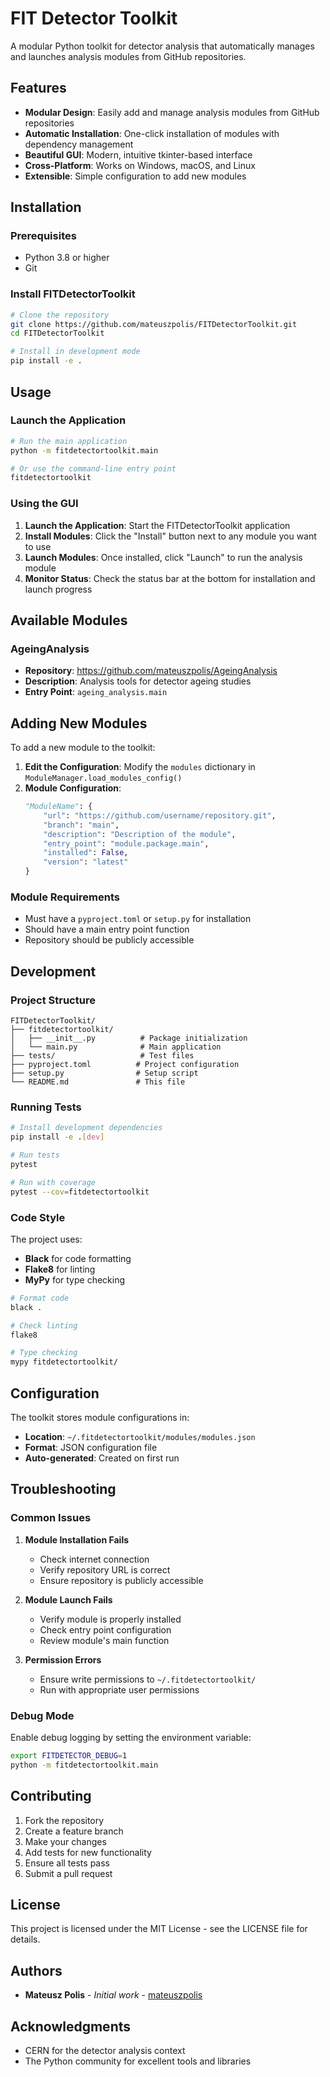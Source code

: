 # FIT Detector Toolkit

A modular Python toolkit for detector analysis that automatically manages and launches analysis modules from GitHub repositories.

## Features

- **Modular Design**: Easily add and manage analysis modules from GitHub repositories
- **Automatic Installation**: One-click installation of modules with dependency management
- **Beautiful GUI**: Modern, intuitive tkinter-based interface
- **Cross-Platform**: Works on Windows, macOS, and Linux
- **Extensible**: Simple configuration to add new modules

## Installation

### Prerequisites

- Python 3.8 or higher
- Git

### Install FITDetectorToolkit

```bash
# Clone the repository
git clone https://github.com/mateuszpolis/FITDetectorToolkit.git
cd FITDetectorToolkit

# Install in development mode
pip install -e .
```

## Usage

### Launch the Application

```bash
# Run the main application
python -m fitdetectortoolkit.main

# Or use the command-line entry point
fitdetectortoolkit
```

### Using the GUI

1. **Launch the Application**: Start the FITDetectorToolkit application
2. **Install Modules**: Click the "Install" button next to any module you want to use
3. **Launch Modules**: Once installed, click "Launch" to run the analysis module
4. **Monitor Status**: Check the status bar at the bottom for installation and launch progress

## Available Modules

### AgeingAnalysis
- **Repository**: https://github.com/mateuszpolis/AgeingAnalysis
- **Description**: Analysis tools for detector ageing studies
- **Entry Point**: `ageing_analysis.main`

## Adding New Modules

To add a new module to the toolkit:

1. **Edit the Configuration**: Modify the `modules` dictionary in `ModuleManager.load_modules_config()`
2. **Module Configuration**:
   ```python
   "ModuleName": {
       "url": "https://github.com/username/repository.git",
       "branch": "main",
       "description": "Description of the module",
       "entry_point": "module.package.main",
       "installed": False,
       "version": "latest"
   }
   ```

### Module Requirements

- Must have a `pyproject.toml` or `setup.py` for installation
- Should have a main entry point function
- Repository should be publicly accessible

## Development

### Project Structure

```
FITDetectorToolkit/
├── fitdetectortoolkit/
│   ├── __init__.py          # Package initialization
│   └── main.py              # Main application
├── tests/                   # Test files
├── pyproject.toml          # Project configuration
├── setup.py                # Setup script
└── README.md               # This file
```

### Running Tests

```bash
# Install development dependencies
pip install -e .[dev]

# Run tests
pytest

# Run with coverage
pytest --cov=fitdetectortoolkit
```

### Code Style

The project uses:
- **Black** for code formatting
- **Flake8** for linting
- **MyPy** for type checking

```bash
# Format code
black .

# Check linting
flake8

# Type checking
mypy fitdetectortoolkit/
```

## Configuration

The toolkit stores module configurations in:
- **Location**: `~/.fitdetectortoolkit/modules/modules.json`
- **Format**: JSON configuration file
- **Auto-generated**: Created on first run

## Troubleshooting

### Common Issues

1. **Module Installation Fails**
   - Check internet connection
   - Verify repository URL is correct
   - Ensure repository is publicly accessible

2. **Module Launch Fails**
   - Verify module is properly installed
   - Check entry point configuration
   - Review module's main function

3. **Permission Errors**
   - Ensure write permissions to `~/.fitdetectortoolkit/`
   - Run with appropriate user permissions

### Debug Mode

Enable debug logging by setting the environment variable:
```bash
export FITDETECTOR_DEBUG=1
python -m fitdetectortoolkit.main
```

## Contributing

1. Fork the repository
2. Create a feature branch
3. Make your changes
4. Add tests for new functionality
5. Ensure all tests pass
6. Submit a pull request

## License

This project is licensed under the MIT License - see the LICENSE file for details.

## Authors

- **Mateusz Polis** - *Initial work* - [mateuszpolis](https://github.com/mateuszpolis)

## Acknowledgments

- CERN for the detector analysis context
- The Python community for excellent tools and libraries 